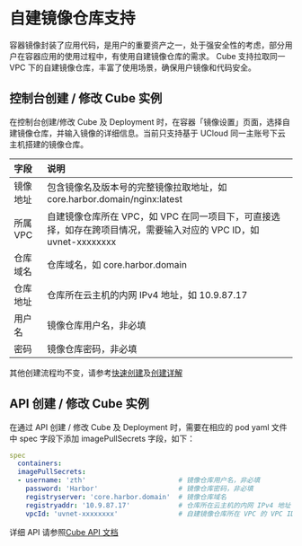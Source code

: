 # 自建镜像仓库支持

容器镜像封装了应用代码，是用户的重要资产之一，处于强安全性的考虑，部分用户在容器应用的使用过程中，有使用自建镜像仓库的需求。
Cube 支持拉取同一 VPC 下的自建镜像仓库，丰富了使用场景，确保用户镜像和代码安全。

## 控制台创建 / 修改 Cube 实例

在控制台创建/修改 Cube 及 Deployment 时，在容器「镜像设置」页面，选择自建镜像仓库，并输入镜像的详细信息。当前只支持基于 UCloud 同一主账号下云主机搭建的镜像仓库。

|字段|说明|
|:----|:----|
|镜像地址|包含镜像名及版本号的完整镜像拉取地址，如 core.harbor.domain/nginx:latest|
|所属 VPC|自建镜像仓库所在 VPC，如 VPC 在同一项目下，可直接选择，如存在跨项目情况，需要输入对应的 VPC ID，如 uvnet-xxxxxxxx|
|仓库域名|仓库域名，如 core.harbor.domain|
|仓库地址|仓库所在云主机的内网 IPv4 地址，如 10.9.87.17|
|用户名|镜像仓库用户名，非必填|
|密码|镜像仓库密码，非必填|

其他创建流程均不变，请参考[快速创建](/cube/userguide/quick_start.md)及[创建详解](cube/userguide/describe_create.md)

## API 创建 / 修改 Cube 实例

在通过 API 创建 / 修改 Cube 及 Deployment 时，需要在相应的 pod yaml 文件中 spec 字段下添加 imagePullSecrets 字段，如下：

```yaml
spec
  containers:
  imagePullSecrets:
  - username: 'zth'                       # 镜像仓库用户名，非必填
    password: 'Harbor'                    # 镜像仓库密码，非必填
    registryserver: 'core.harbor.domain'  # 镜像仓库域名
    registryaddr: '10.9.87.17'            # 仓库所在云主机的内网 IPv4 地址
    vpcId: 'uvnet-xxxxxxxx'               # 自建镜像仓库所在 VPC 的 VPC ID
```

详细 API 请参照[Cube API 文档](/api/cube-api/README.md)